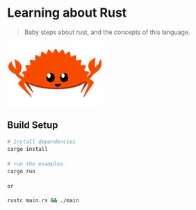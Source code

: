 # Learning about Rust

> Baby steps about rust, and the concepts of this language.

<img src="assets/rust.png" width="220" />

## Build Setup

``` bash
# install dependencies
cargo install

# run the examples
cargo run

or

rustc main.rs && ./main
```

